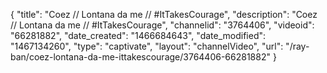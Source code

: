 {
    "title": "Coez \/\/ Lontana da me \/\/ #ItTakesCourage",
    "description": "Coez \/\/ Lontana da me \/\/ #ItTakesCourage",
    "channelid": "3764406",
    "videoid": "66281882",
    "date_created": "1466684643",
    "date_modified": "1467134260",
    "type": "captivate",
    "layout": "channelVideo",
    "url": "\/ray-ban\/coez-lontana-da-me-ittakescourage\/3764406-66281882"
}